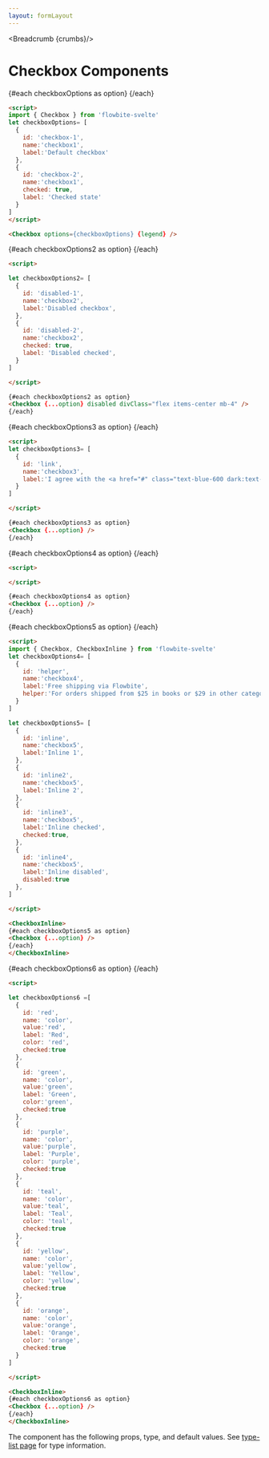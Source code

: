 ```yaml
---
layout: formLayout
---
```


<script>
  import Htwo from '../utils/Htwo.svelte'
  import ExampleDiv from '../utils/ExampleDiv.svelte'
  import { Checkbox, CheckboxInline ,Table, TableDefaultRow, Breadcrumb } from '$lib/index'
  import componentProps from '../props/Checkbox.json'
  let items = componentProps.props

let propHeader = ['Name', 'Type', 'Default']
let divClass='w-full relative overflow-x-auto shadow-md sm:rounded-lg py-4'
let theadClass ='text-xs text-gray-700 uppercase bg-gray-50 dark:bg-gray-700 dark:text-white'

let legend = 'Checkbox variants';
let checkboxOptions= [
  {
    id: 'checkbox-1',
    name:'checkbox1',
    label:'Default checkbox'
  },
  {
    id: 'checkbox-2',
    name:'checkbox1',
    checked: true,
    label: 'Checked state'
  }
]

let checkboxOptions2= [
  {
    id: 'disabled-1',
    name:'checkbox2',
    label:'Disabled checkbox',
  },
  {
    id: 'disabled-2',
    name:'checkbox2',
    checked: true,
    label: 'Disabled checked',
  }
]

let checkboxOptions3= [
  {
    id: 'link',
    name:'checkbox3',
    label:'I agree with the <a href="#" class="text-blue-600 dark:text-blue-500 hover:underline">terms and conditions</a>.',
  }
]

let checkboxOptions4= [
  {
    id: 'helper',
    name:'checkbox4',
    label:'Free shipping via Flowbite',
    helper:'For orders shipped from $25 in books or $29 in other categories'
  }
]

let checkboxOptions5= [
  {
    id: 'inline',
    name:'checkbox5',
    label:'Inline 1',
  },
  {
    id: 'inline2',
    name:'checkbox5',
    label:'Inline 2',
  },
  {
    id: 'inline3',
    name:'checkbox5',
    label:'Inline checked',
    checked:true,
  },
  {
    id: 'inline4',
    name:'checkbox5',
    label:'Inline disabled',
    disabled:true
  },
]

let checkboxOptions6 =[
  {
    id: 'red',
    name: 'color',
    value:'red',
    label: 'Red',
    color: 'red',
    checked:true
  },
  {
    id: 'green',
    name: 'color',
    value:'green',
    label: 'Green',
    color:'green',
    checked:true
  },
  {
    id: 'purple',
    name: 'color',
    value:'purple',
    label: 'Purple',
    color: 'purple',
    checked:true
  },
  {
    id: 'teal',
    name: 'color',
    value:'teal',
    label: 'Teal',
    color: 'teal',
    checked:true
  },
  {
    id: 'yellow',
    name: 'color',
    value:'yellow',
    label: 'Yellow',
    color: 'yellow',
    checked:true
  },
  {
    id: 'orange',
    name: 'color',
    value:'orange',
    label: 'Orange',
    color: 'orange',
    checked:true
  }
]

  let crumbs = [
    {
      label:'Home',
      href:'/'
    },
    {
      label:'Forms',
      href:'/forms/'
    },
    {
      label:'Checkbox',
      href:'/forms/checkbox'
    }
  ]
</script>

<Breadcrumb {crumbs}/>

<h1 class="text-3xl w-full dark:text-white py-8">Checkbox Components</h1>

<Htwo label="Examples" />

<ExampleDiv>
{#each checkboxOptions as option}
<Checkbox {...option} divClass="flex items-center mb-4" />
{/each}
</ExampleDiv>

```html
<script>
import { Checkbox } from 'flowbite-svelte'
let checkboxOptions= [
  {
    id: 'checkbox-1',
    name:'checkbox1',
    label:'Default checkbox'
  },
  {
    id: 'checkbox-2',
    name:'checkbox1',
    checked: true,
    label: 'Checked state'
  }
]
</script>

<Checkbox options={checkboxOptions} {legend} />
```

<Htwo label="Disabled state" />

<ExampleDiv>
{#each checkboxOptions2 as option}
<Checkbox {...option} disabled divClass="flex items-center mb-4" />
{/each}
</ExampleDiv>

```html
<script>

let checkboxOptions2= [
  {
    id: 'disabled-1',
    name:'checkbox2',
    label:'Disabled checkbox',
  },
  {
    id: 'disabled-2',
    name:'checkbox2',
    checked: true,
    label: 'Disabled checked',
  }
]

</script>

{#each checkboxOptions2 as option}
<Checkbox {...option} disabled divClass="flex items-center mb-4" />
{/each}
```

<Htwo label="Checkbox with a link" />

<ExampleDiv>
{#each checkboxOptions3 as option}
<Checkbox {...option} />
{/each}
</ExampleDiv>

```html
<script>
let checkboxOptions3= [
  {
    id: 'link',
    name:'checkbox3',
    label:'I agree with the <a href="#" class="text-blue-600 dark:text-blue-500 hover:underline">terms and conditions</a>.',
  }
]

</script>

{#each checkboxOptions3 as option}
<Checkbox {...option} />
{/each}
```

<Htwo label="Helper text" />

<ExampleDiv>
{#each checkboxOptions4 as option}
<Checkbox {...option} />
{/each}
</ExampleDiv>

```html
<script>

</script>

{#each checkboxOptions4 as option}
<Checkbox {...option} />
{/each}
```

<Htwo label="Inline" />

<ExampleDiv>
<CheckboxInline>
{#each checkboxOptions5 as option}
<Checkbox {...option} />
{/each}
</CheckboxInline>
</ExampleDiv>

```html
<script>
import { Checkbox, CheckboxInline } from 'flowbite-svelte'
let checkboxOptions4= [
  {
    id: 'helper',
    name:'checkbox4',
    label:'Free shipping via Flowbite',
    helper:'For orders shipped from $25 in books or $29 in other categories'
  }
]

let checkboxOptions5= [
  {
    id: 'inline',
    name:'checkbox5',
    label:'Inline 1',
  },
  {
    id: 'inline2',
    name:'checkbox5',
    label:'Inline 2',
  },
  {
    id: 'inline3',
    name:'checkbox5',
    label:'Inline checked',
    checked:true,
  },
  {
    id: 'inline4',
    name:'checkbox5',
    label:'Inline disabled',
    disabled:true
  },
]

</script>

<CheckboxInline>
{#each checkboxOptions5 as option}
<Checkbox {...option} />
{/each}
</CheckboxInline>
```

<Htwo label="Colors" />

<ExampleDiv>
<CheckboxInline>
{#each checkboxOptions6 as option}
<Checkbox {...option} />
{/each}
</CheckboxInline>
</ExampleDiv>

```html
<script>

let checkboxOptions6 =[
  {
    id: 'red',
    name: 'color',
    value:'red',
    label: 'Red',
    color: 'red',
    checked:true
  },
  {
    id: 'green',
    name: 'color',
    value:'green',
    label: 'Green',
    color:'green',
    checked:true
  },
  {
    id: 'purple',
    name: 'color',
    value:'purple',
    label: 'Purple',
    color: 'purple',
    checked:true
  },
  {
    id: 'teal',
    name: 'color',
    value:'teal',
    label: 'Teal',
    color: 'teal',
    checked:true
  },
  {
    id: 'yellow',
    name: 'color',
    value:'yellow',
    label: 'Yellow',
    color: 'yellow',
    checked:true
  },
  {
    id: 'orange',
    name: 'color',
    value:'orange',
    label: 'Orange',
    color: 'orange',
    checked:true
  }
]

</script>

<CheckboxInline>
{#each checkboxOptions6 as option}
<Checkbox {...option} />
{/each}
</CheckboxInline>
```

<Htwo label="Props" />

<p>The component has the following props, type, and default values. See <a href="/type-list">type-list page</a> for type information.</p>

<Table header={propHeader} {divClass} {theadClass}>
  <TableDefaultRow items={items} rowState='hover' />
</Table>


